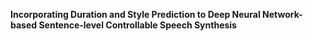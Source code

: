 **Incorporating Duration and Style Prediction to Deep Neural Network-based Sentence-level Controllable Speech Synthesis**

